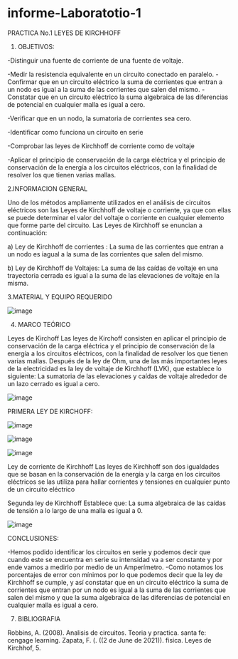 # informe-Laboratotio-1
PRACTICA No.1 LEYES DE KIRCHHOFF
1. OBJETIVOS:


 -Distinguir una fuente de corriente de una fuente de voltaje.
 
 -Medir la resistencia equivalente en un circuito conectado en paralelo.
 -Confirmar que en un circuito eléctrico la suma de corrientes que entran a un nodo es igual a la suma de las corrientes que salen del mismo.
 -Constatar que en un circuito eléctrico la suma algebraica de las diferencias de potencial en cualquier malla es igual a cero.

-Verificar que en un nodo, la sumatoria de corrientes sea cero.

-Identificar como funciona un circuito en serie

-Comprobar las leyes de Kirchhoff de corriente como de voltaje

-Aplicar el principio de conservación de la carga eléctrica y el principio de conservación de la energía a los circuitos eléctricos, con la finalidad de resolver        los que tienen varias mallas.	


2.INFORMACION GENERAL

Uno de los métodos ampliamente utilizados en el análisis de circuitos eléctricos son las Leyes de Kirchhoff de voltaje o corriente, ya que con ellas se puede determinar el valor del voltaje o corriente en cualquier elemento que forme parte del circuito. Las Leyes de Kirchhoff se enuncian a continuación:

a) Ley de Kirchhoff de corrientes : La suma de las corrientes que entran a un nodo es iagual a la suma de las corrientes que salen del mismo.

b) Ley de Kirchhoff de Voltajes: La suma de las caídas de voltaje en una trayectoria cerrada es igual a la suma de las elevaciones de voltaje en la misma.


3.MATERIAL Y EQUIPO REQUERIDO

![image](https://user-images.githubusercontent.com/85263529/121135866-8dd17d00-c7fa-11eb-9ed7-e830813bd5c5.png)

	    
	  
4. MARCO TEÓRICO



Leyes de Kirchoff
Las leyes de Kirchoff consisten en aplicar el principio de conservación de la carga eléctrica y el principio de conservación de la energía a los circuitos eléctricos, con la finalidad de resolver los que tienen varias mallas.
Después de la ley de Ohm, una de las más importantes leyes de la electricidad
es la ley de voltaje de Kirchhoff (LVK), que establece lo siguiente:
La sumatoria de las elevaciones y caídas de voltaje alrededor de un lazo
cerrado es igual a cero.

![image](https://user-images.githubusercontent.com/85263529/121125809-c5d1c380-c7ec-11eb-80c0-17ee337c69f9.png)


PRIMERA LEY DE KIRCHOFF:

![image](https://user-images.githubusercontent.com/85263529/121125667-873c0900-c7ec-11eb-9dec-a1cfae0f5973.png)

![image](https://user-images.githubusercontent.com/85263529/121125746-b05c9980-c7ec-11eb-8002-01a78216d434.png)

![image](https://user-images.githubusercontent.com/85263529/121125779-be121f00-c7ec-11eb-9f4b-284b90f39515.png)

Ley de corriente de Kirchhoff
Las leyes de Kirchhoff son dos igualdades que se basan en la conservación de la energía y la carga en los circuitos eléctricos se las utiliza para hallar corrientes y tensiones en cualquier punto de un circuito eléctrico

Segunda ley de Kirchhoff
Establece que: La suma algebraica de las caídas de tensión a lo largo de una malla es igual a 0.

![image](https://user-images.githubusercontent.com/85263529/121131965-26b1c980-c7f6-11eb-984a-730915e9915f.png)

CONCLUSIONES:


-Hemos podido identificar los circuitos en serie y podemos decir que cuando este se encuentra en serie su intensidad va a ser constante y por ende vamos a medirlo por medio de un Amperímetro.
-Como notamos los porcentajes de error con mínimos por lo que podemos decir que la ley de Kirchhoff se cumple, y así constatar que en un circuito eléctrico la suma de corrientes que entran por  un nodo es igual a la suma de las corrientes que salen del mismo y que la suma algebraica de las diferencias de potencial en cualquier malla es igual a cero.


7. BIBLIOGRAFIA

Robbins, A. (2008). Analisis de circuitos. Teoria y practica. santa fe: cengage learning.
Zapata, F. (. ((2 de June de 2021)). fisica. Leyes de Kirchhof, 5.


